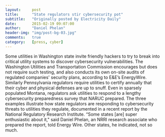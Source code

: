 ```yaml
---
layout:     post
title:      "State regulators stir cybersecurity pot"
subtitle:   "Originally posted by Electricity Daily"
date:       2015-02-19 09:07:00
author:     "Daniel Phelan"
header-img: "img/post-bg-03.jpg"
comments:   true
category:   [press, cyber]
---
```


Some utilities in Washington state invite friendly hackers to try to break into critical utility systems to discover cybersecurity vulnerabilities. The Washington Utilities and Transportation Commission encourages but does not require such testing, and also conducts its own on-site audits of regulated companies' security plans, according to E&E’s EnergyWire. Similarly Pennsylvania regulators require utilities to certify annually that their cyber and physical defenses are up to snuff. Even in sparsely populated Montana, regulators ask utilities to respond to a lengthy cybersecurity preparedness survey that NARUC prepared. The three examples illustrate how state regulators are responding to cybersecurity threats to utilities they regulate, documented in a recent report by the National Regulatory Research Institute. “Some states [are] super enthusiastic about it," said Daniel Phelan, an NRRI research associate who prepared the report, told Energy Wire. Other states, he indicated, not so much.
